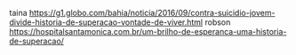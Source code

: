 taina https://g1.globo.com/bahia/noticia/2016/09/contra-suicidio-jovem-divide-historia-de-superacao-vontade-de-viver.html
robson https://hospitalsantamonica.com.br/um-brilho-de-esperanca-uma-historia-de-superacao/
